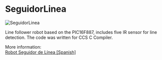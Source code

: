 # SeguidorLinea

![SeguidorLinea](https://i2.wp.com/palmacas.com/wp-content/uploads/post29_1.jpg?resize=1536,1152&ssl=1)

Line follower robot based on the PIC16F887, includes five IR sensor for line detection. The code was written for CCS C Compiler.

More information:  
[Robot Seguidor de Línea [Spanish]](https://palmacas.com/robot-seguidor-de-linea/)
